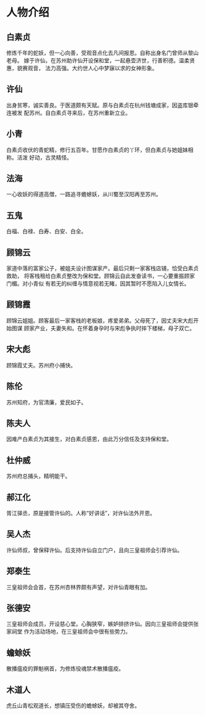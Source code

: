 # 人物介绍

## 白素贞

修炼千年的蛇妖，但一心向善，受观音点化去凡间报恩。自称出身名门曾师从黎山老母。
嫁于许仙，在苏州助许仙开设保和堂，一起悬壶济世，行善积德。温柔贤惠，貌赛观音，
法力高强。大约世人心中梦寐以求的女神形象。

## 许仙

出身贫寒，诚实善良。于医道颇有天赋。原与白素贞在杭州钱塘成家，因盗库银牵连被发
配苏州。自白素贞寻来后，在苏州重新立业。

## 小青

白素贞收伏的青蛇精，修行五百年。甘愿作白素贞的丫环，但白素贞与她姐妹相称。活泼
好动，古灵精怪。

## 法海

一心收妖的得道高僧，一路追寻蟾蜍妖，从川蜀至汉阳再至苏州。

## 五鬼

白福、白禄、白寿、白安、白全。

## 顾锦云

家道中落的富家公子，被姐夫设计图谋家产。最后只剩一家客栈店铺，恰受白素贞救助，
将客栈租给白素贞整改为保和堂。顾锦云自此发奋读书，一心要重振顾家门楣。对小青似
有若无的纠缠与情意视若无睹，因其暂时不愿陷入儿女情长。

## 顾锦霞

顾锦云姐姐。顾客最后一家客栈的老板娘，疼爱弟弟。父母死了，因丈夫宋大彪开始图谋
顾家产业，夫妻失和。在怀着身孕时与宋彪争执时摔下楼梯，母子双亡。

## 宋大彪

顾锦霞丈夫。苏州府小捕快。

## 陈伦

苏州知府，为官清廉，爱民如子。

## 陈夫人

因难产白素贞为其接生，对白素贞感恩，由此万分信任及支持保和堂。

## 杜仲威

苏州府总捕头，精明能干。

## 郝江化

胥江驿丞，原是接管许仙的。人称“好讲话”，对许仙法外开恩。

## 吴人杰

许仙师叔，曾保释许仙。后支持许仙自立门户，且向三皇祖师会引荐许仙。

## 郑泰生

三皇祖师会会首，在苏州杏林界颇有声望，对许仙青眼有加。

## 张德安

三皇祖师会成员，开设慈心堂。心胸狭窄，嫉妒排挤许仙。因向三皇祖师会提供张家祠堂
作为活动场地，在三皇祖师会中很有些势力。

## 蟾蜍妖

散播瘟疫的罪魁祸首，为修炼役魂禁术散播瘟疫。

## 木道人

虎丘山青松观道长，想镇压受伤的蟾蜍妖，却被其夺舍。
